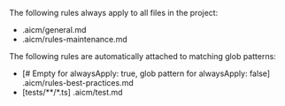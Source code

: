 <!-- AICM:BEGIN -->
<!-- WARNING: Everything between these markers will be overwritten during installation -->

The following rules always apply to all files in the project:

- .aicm/general.md
- .aicm/rules-maintenance.md

The following rules are automatically attached to matching glob patterns:

- [# Empty for alwaysApply: true, glob pattern for alwaysApply: false] .aicm/rules-best-practices.md
- [tests/**/*.ts] .aicm/test.md

<!-- AICM:END -->
